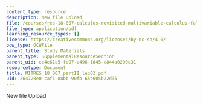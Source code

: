 ```yaml
---
content_type: resource
description: New file Upload
file: /courses/res-18-007-calculus-revisited-multivariable-calculus-fall-2011/264728e0caf188bb90fb65c605b22d35_MITRES_18_007_partII_lec03.pdf
file_type: application/pdf
learning_resource_types: []
license: https://creativecommons.org/licenses/by-nc-sa/4.0/
ocw_type: OCWFile
parent_title: Study Materials
parent_type: SupplementalResourceSection
parent_uid: ce4e61e5-fe97-e496-1d45-c844a0290e31
resourcetype: Document
title: MITRES_18_007_partII_lec03.pdf
uid: 264728e0-caf1-88bb-90fb-65c605b22d35
---
```

New file Upload